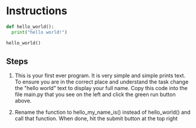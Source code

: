 # Instructions  

```python
def hello_world():
  print("hello world!")

hello_world()
```

  ## Steps
  1. This is your first ever program. It is very simple and simple prints text. To ensure you are in the correct place and understand the task change the "hello world" text to display your full name. Copy this code into the file main.py that you see on the left and click the green run button above.
    
  2. Rename the function to hello_my_name_is() instead of hello_world() and call that function. When done, hit the submit button at the top right



  